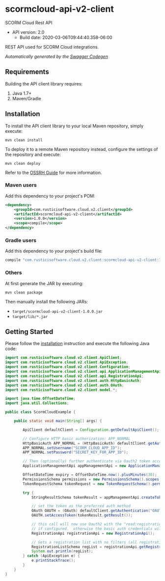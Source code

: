 # scormcloud-api-v2-client

SCORM Cloud Rest API
- API version: 2.0
    - Build date: 2020-03-06T09:44:40.358-06:00

REST API used for SCORM Cloud integrations.


*Automatically generated by the [Swagger Codegen](https://github.com/swagger-api/swagger-codegen)*


## Requirements

Building the API client library requires:
1. Java 1.7+
2. Maven/Gradle

## Installation

To install the API client library to your local Maven repository, simply execute:

```shell
mvn clean install
```

To deploy it to a remote Maven repository instead, configure the settings of the repository and execute:

```shell
mvn clean deploy
```

Refer to the [OSSRH Guide](http://central.sonatype.org/pages/ossrh-guide.html) for more information.

### Maven users

Add this dependency to your project's POM:

```xml
<dependency>
    <groupId>com.rusticisoftware.cloud.v2.client</groupId>
    <artifactId>scormcloud-api-v2-client</artifactId>
    <version>1.0.0</version>
    <scope>compile</scope>
</dependency>
```

### Gradle users

Add this dependency to your project's build file:

```groovy
compile "com.rusticisoftware.cloud.v2.client:scormcloud-api-v2-client:1.0.0"
```

### Others

At first generate the JAR by executing:

```shell
mvn clean package
```

Then manually install the following JARs:

* `target/scormcloud-api-v2-client-1.0.0.jar`
* `target/lib/*.jar`

## Getting Started

Please follow the [installation](#installation) instruction and execute the following Java code:

```java
import com.rusticisoftware.cloud.v2.client.ApiClient;
import com.rusticisoftware.cloud.v2.client.ApiException;
import com.rusticisoftware.cloud.v2.client.Configuration;
import com.rusticisoftware.cloud.v2.client.api.ApplicationManagementApi;
import com.rusticisoftware.cloud.v2.client.api.RegistrationApi;
import com.rusticisoftware.cloud.v2.client.auth.HttpBasicAuth;
import com.rusticisoftware.cloud.v2.client.auth.OAuth;
import com.rusticisoftware.cloud.v2.client.model.*;

import java.time.OffsetDateTime;
import java.util.Collections;

public class ScormCloudExample {

    public static void main(String[] args) {

        ApiClient defaultClient = Configuration.getDefaultApiClient();

        // Configure HTTP basic authorization: APP_NORMAL
        HttpBasicAuth APP_NORMAL = (HttpBasicAuth) defaultClient.getAuthentication("APP_NORMAL");
        APP_NORMAL.setUsername("SCORM_CLOUD_APP_ID");
        APP_NORMAL.setPassword("SECRET_KEY_FOR_APP_ID");

        // Then (optionally) further authenticate via Oauth2 token access: OAUTH
        ApplicationManagementApi appManagementApi = new ApplicationManagementApi();

        OffsetDateTime expiry = OffsetDateTime.now().plusMinutes(30);
        PermissionsSchema permissions = new PermissionsSchema().scopes(Collections.singletonList("read:registration"));
        TokenRequestSchema tokenRequest = new TokenRequestSchema().permissions(permissions).expiry(expiry);

        try {
            StringResultSchema tokenResult = appManagementApi.createToken(tokenRequest);

            // set the token as the preferred auth method
            OAuth OAUTH = (OAuth) defaultClient.getAuthentication("OAUTH");
            OAUTH.setAccessToken(tokenResult.getResult());

            // this call will now use Oauth2 with the "read:registration" scope
            // if configured.  otherwise the basic auth credentials will be used
            RegistrationApi registrationApi = new RegistrationApi();

            // Gets a registration list with no filters (all registrations within an application)
            RegistrationListSchema regList = registrationApi.getRegistrations(null, null, null, null, null, null, null, null, null);
            System.out.println(regList);
        } catch (ApiException e) {
            e.printStackTrace();
        }
    }
}
```
